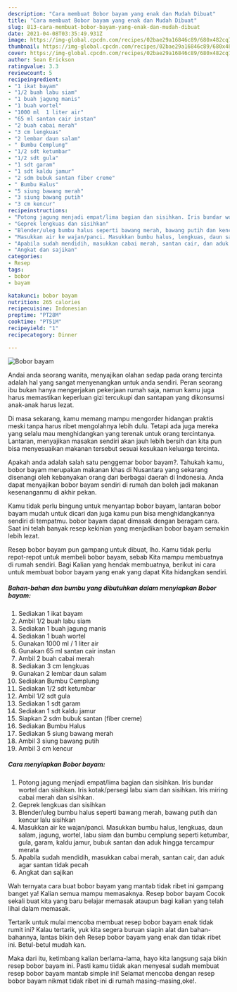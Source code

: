 ```yaml
---
description: "Cara membuat Bobor bayam yang enak dan Mudah Dibuat"
title: "Cara membuat Bobor bayam yang enak dan Mudah Dibuat"
slug: 813-cara-membuat-bobor-bayam-yang-enak-dan-mudah-dibuat
date: 2021-04-08T03:35:49.931Z
image: https://img-global.cpcdn.com/recipes/02bae29a16846c89/680x482cq70/bobor-bayam-foto-resep-utama.jpg
thumbnail: https://img-global.cpcdn.com/recipes/02bae29a16846c89/680x482cq70/bobor-bayam-foto-resep-utama.jpg
cover: https://img-global.cpcdn.com/recipes/02bae29a16846c89/680x482cq70/bobor-bayam-foto-resep-utama.jpg
author: Sean Erickson
ratingvalue: 3.3
reviewcount: 5
recipeingredient:
- "1 ikat bayam"
- "1/2 buah labu siam"
- "1 buah jagung manis"
- "1 buah wortel"
- "1000 ml  1 liter air"
- "65 ml santan cair instan"
- "2 buah cabai merah"
- "3 cm lengkuas"
- "2 lembar daun salam"
- " Bumbu Cemplung"
- "1/2 sdt ketumbar"
- "1/2 sdt gula"
- "1 sdt garam"
- "1 sdt kaldu jamur"
- "2 sdm bubuk santan fiber creme"
- " Bumbu Halus"
- "5 siung bawang merah"
- "3 siung bawang putih"
- "3 cm kencur"
recipeinstructions:
- "Potong jagung menjadi empat/lima bagian dan sisihkan. Iris bundar wortel dan sisihkan. Iris kotak/persegi labu siam dan sisihkan. Iris miring cabai merah dan sisihkan."
- "Geprek lengkuas dan sisihkan"
- "Blender/uleg bumbu halus seperti bawang merah, bawang putih dan kencur lalu sisihkan"
- "Masukkan air ke wajan/panci. Masukkan bumbu halus, lengkuas, daun salam, jagung, wortel, labu siam dan bumbu cemplung seperti ketumbar, gula, garam, kaldu jamur, bubuk santan dan aduk hingga tercampur merata"
- "Apabila sudah mendidih, masukkan cabai merah, santan cair, dan aduk agar santan tidak pecah"
- "Angkat dan sajikan"
categories:
- Resep
tags:
- bobor
- bayam

katakunci: bobor bayam 
nutrition: 265 calories
recipecuisine: Indonesian
preptime: "PT28M"
cooktime: "PT51M"
recipeyield: "1"
recipecategory: Dinner

---
```



![Bobor bayam](https://img-global.cpcdn.com/recipes/02bae29a16846c89/680x482cq70/bobor-bayam-foto-resep-utama.jpg)

Andai anda seorang wanita, menyajikan olahan sedap pada orang tercinta adalah hal yang sangat menyenangkan untuk anda sendiri. Peran seorang ibu bukan hanya mengerjakan pekerjaan rumah saja, namun kamu juga harus memastikan keperluan gizi tercukupi dan santapan yang dikonsumsi anak-anak harus lezat.

Di masa  sekarang, kamu memang mampu mengorder hidangan praktis meski tanpa harus ribet mengolahnya lebih dulu. Tetapi ada juga mereka yang selalu mau menghidangkan yang terenak untuk orang tercintanya. Lantaran, menyajikan masakan sendiri akan jauh lebih bersih dan kita pun bisa menyesuaikan makanan tersebut sesuai kesukaan keluarga tercinta. 



Apakah anda adalah salah satu penggemar bobor bayam?. Tahukah kamu, bobor bayam merupakan makanan khas di Nusantara yang sekarang disenangi oleh kebanyakan orang dari berbagai daerah di Indonesia. Anda dapat menyajikan bobor bayam sendiri di rumah dan boleh jadi makanan kesenanganmu di akhir pekan.

Kamu tidak perlu bingung untuk menyantap bobor bayam, lantaran bobor bayam mudah untuk dicari dan juga kamu pun bisa menghidangkannya sendiri di tempatmu. bobor bayam dapat dimasak dengan beragam cara. Saat ini telah banyak resep kekinian yang menjadikan bobor bayam semakin lebih lezat.

Resep bobor bayam pun gampang untuk dibuat, lho. Kamu tidak perlu repot-repot untuk membeli bobor bayam, sebab Kita mampu membuatnya di rumah sendiri. Bagi Kalian yang hendak membuatnya, berikut ini cara untuk membuat bobor bayam yang enak yang dapat Kita hidangkan sendiri.

<!--inarticleads1-->

##### Bahan-bahan dan bumbu yang dibutuhkan dalam menyiapkan Bobor bayam:

1. Sediakan 1 ikat bayam
1. Ambil 1/2 buah labu siam
1. Sediakan 1 buah jagung manis
1. Sediakan 1 buah wortel
1. Gunakan 1000 ml / 1 liter air
1. Gunakan 65 ml santan cair instan
1. Ambil 2 buah cabai merah
1. Sediakan 3 cm lengkuas
1. Gunakan 2 lembar daun salam
1. Sediakan  Bumbu Cemplung
1. Sediakan 1/2 sdt ketumbar
1. Ambil 1/2 sdt gula
1. Sediakan 1 sdt garam
1. Sediakan 1 sdt kaldu jamur
1. Siapkan 2 sdm bubuk santan (fiber creme)
1. Sediakan  Bumbu Halus
1. Sediakan 5 siung bawang merah
1. Ambil 3 siung bawang putih
1. Ambil 3 cm kencur




<!--inarticleads2-->

##### Cara menyiapkan Bobor bayam:

1. Potong jagung menjadi empat/lima bagian dan sisihkan. Iris bundar wortel dan sisihkan. Iris kotak/persegi labu siam dan sisihkan. Iris miring cabai merah dan sisihkan.
1. Geprek lengkuas dan sisihkan
1. Blender/uleg bumbu halus seperti bawang merah, bawang putih dan kencur lalu sisihkan
1. Masukkan air ke wajan/panci. Masukkan bumbu halus, lengkuas, daun salam, jagung, wortel, labu siam dan bumbu cemplung seperti ketumbar, gula, garam, kaldu jamur, bubuk santan dan aduk hingga tercampur merata
1. Apabila sudah mendidih, masukkan cabai merah, santan cair, dan aduk agar santan tidak pecah
1. Angkat dan sajikan




Wah ternyata cara buat bobor bayam yang mantab tidak ribet ini gampang banget ya! Kalian semua mampu memasaknya. Resep bobor bayam Cocok sekali buat kita yang baru belajar memasak ataupun bagi kalian yang telah lihai dalam memasak.

Tertarik untuk mulai mencoba membuat resep bobor bayam enak tidak rumit ini? Kalau tertarik, yuk kita segera buruan siapin alat dan bahan-bahannya, lantas bikin deh Resep bobor bayam yang enak dan tidak ribet ini. Betul-betul mudah kan. 

Maka dari itu, ketimbang kalian berlama-lama, hayo kita langsung saja bikin resep bobor bayam ini. Pasti kamu tiidak akan menyesal sudah membuat resep bobor bayam mantab simple ini! Selamat mencoba dengan resep bobor bayam nikmat tidak ribet ini di rumah masing-masing,oke!.

